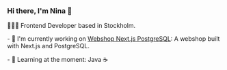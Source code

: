 ### Hi there, I'm Nina 👋


👩🏻‍💻 Frontend Developer based in Stockholm.

\- 🔨 I'm currently working on [Webshop Next.js PostgreSQL](https://github.com/ninaevelina/webshop-next-postgres): A webshop built with Next.js and PostgreSQL.

\- 🌱 Learning at the moment: Java ☕️
